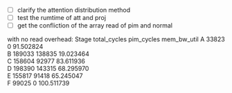 - [ ] clarify the attention distribution method
- [ ] test the rumtime of att and proj
- [ ] get the confliction of the array read of pim and normal

with no read overhead:
Stage	total_cycles	pim_cycles	mem_bw_util	
A	33823	0	91.502824	
B	189033	138835	19.023464	
C	158604	92977	83.611936	
D	198390	143315	68.295970	
E	155817	91418	65.245047	
F	99025	0	100.511739	
